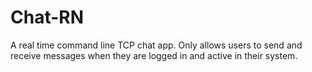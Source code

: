 # Chat-RN

A real time command line TCP chat app. Only allows users to send and receive messages when they are logged in and active in their system.